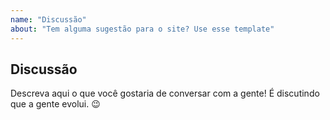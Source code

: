 ```yaml
---
name: "Discussão"
about: "Tem alguma sugestão para o site? Use esse template"
---
```


## Discussão

Descreva aqui o que você gostaria de conversar com a gente! É discutindo
que a gente evolui. :wink:
